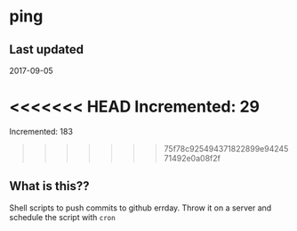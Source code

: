 # ping

## Last updated
2017-09-05

<<<<<<< HEAD
Incremented: 29
=======
Incremented: 183
>>>>>>> 75f78c925494371822899e9424571492e0a08f2f

## What is this?? 
Shell scripts to push commits to github errday. Throw it on a server and schedule the script with `cron`
